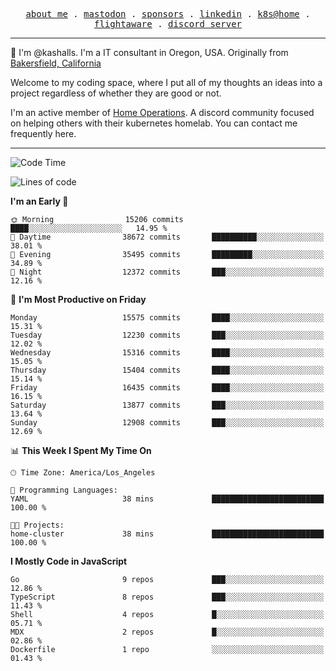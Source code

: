 <p align="center">
  <samp>
    <a href="https://jordanjones.org/">about me</a> .
    <a rel="me" href="https://mastodon.social/@kashall">mastodon</a> .
    <a href="https://github.com/sponsors/kashalls">sponsors</a> .
    <a href="https://linkedin.com/in/jordpjones">linkedin</a> .
    <a href="https://github.com/kashalls/home-cluster">k8s@home</a> .
    <a href="https://flightaware.com/adsb/stats/user/kashalls">flightaware</a> .
    <a href="https://discord.gg/V2WrCfqba9">discord server</a>
  </samp>
</p>

----------------------------------------------------------------

:wave: I'm @kashalls. I'm a IT consultant in Oregon, USA. Originally from [Bakersfield, California](https://maps.app.goo.gl/QQMtywTWghpXB6Tu6)

Welcome to my coding space, where I put all of my thoughts an ideas into a project regardless of whether they are good or not.

I'm an active member of [Home Operations](https://discord.gg/home-operations). A discord community focused on helping others with their kubernetes homelab. You can contact me frequently here.

----------------------------------------------------------------
<!--START_SECTION:waka-->
![Code Time](http://img.shields.io/badge/Code%20Time-2%2C363%20hrs%2026%20mins-blue)

![Lines of code](https://img.shields.io/badge/From%20Hello%20World%20I%27ve%20Written-12.9%20million%20lines%20of%20code-blue)

**I'm an Early 🐤** 

```text
🌞 Morning                15206 commits       ████░░░░░░░░░░░░░░░░░░░░░   14.95 % 
🌆 Daytime                38672 commits       ██████████░░░░░░░░░░░░░░░   38.01 % 
🌃 Evening                35495 commits       █████████░░░░░░░░░░░░░░░░   34.89 % 
🌙 Night                  12372 commits       ███░░░░░░░░░░░░░░░░░░░░░░   12.16 % 
```
📅 **I'm Most Productive on Friday** 

```text
Monday                   15575 commits       ████░░░░░░░░░░░░░░░░░░░░░   15.31 % 
Tuesday                  12230 commits       ███░░░░░░░░░░░░░░░░░░░░░░   12.02 % 
Wednesday                15316 commits       ████░░░░░░░░░░░░░░░░░░░░░   15.05 % 
Thursday                 15404 commits       ████░░░░░░░░░░░░░░░░░░░░░   15.14 % 
Friday                   16435 commits       ████░░░░░░░░░░░░░░░░░░░░░   16.15 % 
Saturday                 13877 commits       ███░░░░░░░░░░░░░░░░░░░░░░   13.64 % 
Sunday                   12908 commits       ███░░░░░░░░░░░░░░░░░░░░░░   12.69 % 
```


📊 **This Week I Spent My Time On** 

```text
🕑︎ Time Zone: America/Los_Angeles

💬 Programming Languages: 
YAML                     38 mins             █████████████████████████   100.00 % 

🐱‍💻 Projects: 
home-cluster             38 mins             █████████████████████████   100.00 % 
```

**I Mostly Code in JavaScript** 

```text
Go                       9 repos             ███░░░░░░░░░░░░░░░░░░░░░░   12.86 % 
TypeScript               8 repos             ███░░░░░░░░░░░░░░░░░░░░░░   11.43 % 
Shell                    4 repos             █░░░░░░░░░░░░░░░░░░░░░░░░   05.71 % 
MDX                      2 repos             █░░░░░░░░░░░░░░░░░░░░░░░░   02.86 % 
Dockerfile               1 repo              ░░░░░░░░░░░░░░░░░░░░░░░░░   01.43 % 
```




<!--END_SECTION:waka-->